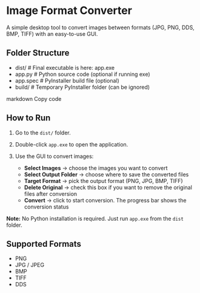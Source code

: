 # Image Format Converter

A simple desktop tool to convert images between formats (JPG, PNG, DDS, BMP, TIFF) with an easy-to-use GUI.

## Folder Structure

- dist/ # Final executable is here: app.exe
- app.py # Python source code (optional if running exe)
- app.spec # PyInstaller build file (optional)
- build/ # Temporary PyInstaller folder (can be ignored)

markdown
Copy code

## How to Run

1. Go to the `dist/` folder.
2. Double-click `app.exe` to open the application.
3. Use the GUI to convert images:

   - **Select Images** → choose the images you want to convert  
   - **Select Output Folder** → choose where to save the converted files  
   - **Target Format** → pick the output format (PNG, JPG, BMP, TIFF)  
   - **Delete Original** → check this box if you want to remove the original files after conversion  
   - **Convert** → click to start conversion. The progress bar shows the conversion status

**Note:** No Python installation is required. Just run `app.exe` from the `dist` folder.

## Supported Formats

- PNG
- JPG / JPEG
- BMP
- TIFF
- DDS
